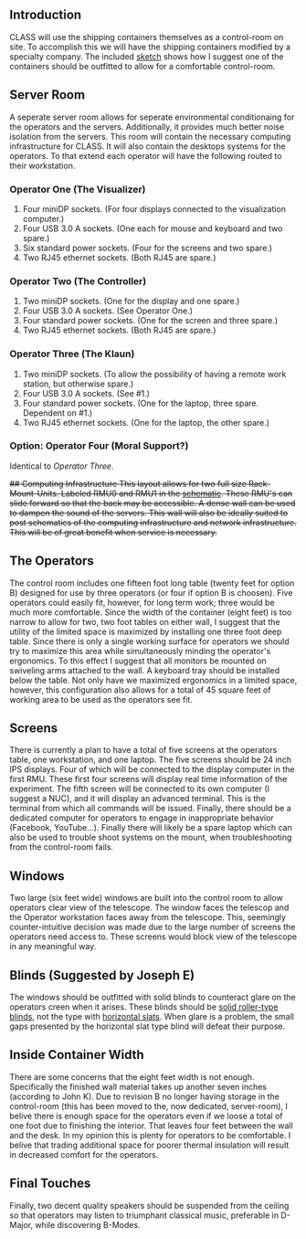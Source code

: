 ## Introduction
CLASS will use the shipping containers themselves as a control-room on site. To accomplish this we will have the shipping containers modified by a specialty company. The included [sketch](https://github.com/gothed/portfolio/blob/master/container/container.svg) shows how I suggest one of the containers should be outfitted to allow for a comfortable control-room.

## Server Room
A seperate server room allows for seperate environmental conditionaing for the operators and the servers. Additionally, it provides much better noise isolation from the servers. This room will contain the necessary computing infrastructure for CLASS. It will also contain the desktops systems for the operators. To that extend each operator will have the following routed to their workstation.

### Operator One (The Visualizer)
1. Four miniDP sockets. (For four displays connected to the visualization computer.)
2. Four USB 3.0 A sockets. (One each for mouse and keyboard and two spare.)
3. Six standard power sockets. (Four for the screens and two spare.)
4. Two RJ45 ethernet sockets. (Both RJ45 are spare.)

### Operator Two (The Controller)
1. Two miniDP sockets. (One for the display and one spare.)
2. Four USB 3.0 A sockets. (See Operator One.)
3. Four standard power sockets. (One for the screen and three spare.)
4. Two RJ45 ethernet sockets. (Both RJ45 are spare.)

### Operator Three (The Klaun)
1. Two miniDP sockets. (To allow the possibility of having a remote work station, but otherwise spare.)
2. Four USB 3.0 A sockets. (See #1.)
3. Four standard power sockets. (One for the laptop, three spare. Dependent on #1.)
4. Two RJ45 ethernet sockets. (One for the laptop, the other spare.)

### Option: Operator Four (Moral Support?)
Identical to *Operator Three*.

<s>## Computing Infrastructure
This layout allows for two full size Rack-Mount-Units. Labeled RMU0 and RMU1 in the  [schematic](https://github.com/gothed/portfolio/blob/master/container/container.svg). These RMU's can slide forward so that the back may be accessible. A dense wall can be used to dampen the sound of the servers. This wall will also be ideally suited to post schematics of the computing infrastructure and network infrastructure. This will be of great benefit when service is necessary.</s>

## The Operators
The control room includes one fifteen foot long table (twenty feet for option B) designed for use by three operators (or four if option B is choosen). Five operators could easily fit, however, for long term work; three would be much more comfortable. Since the width of the container (eight feet) is too narrow to allow for two, two foot tables on either wall, I suggest that the utility of the limited space is maximized by installing one three foot deep table. <The opposite wall can support a one foot deep shelving unit.> Since there is only a single working surface for operators we should try to maximize this area while simultaneously minding the operator's ergonomics. To this effect I suggest that all monitors be mounted on swiveling arms attached to the wall. A keyboard tray should be installed below the table. Not only have we maximized ergonomics in a limited space, however, this configuration also allows for a total of 45 square feet of working area to be used as the operators see fit.

## Screens
There is currently a plan to have a total of five screens at the operators table, one workstation, and one laptop. The five screens should be 24 inch IPS displays. Four of which will be connected to the display computer in the first RMU. These first four screens will display real time information of the experiment. The fifth screen will be connected to its own computer (I suggest a NUC), and it will display an advanced terminal. This is the terminal from which all commands will be issued. Finally, there should be a dedicated computer for operators to engage in inappropriate behavior (Facebook, YouTube...). Finally there will likely be a spare laptop which can also be used to trouble shoot systems on the mount, when troubleshooting from the control-room fails.

## Windows
Two large (six feet wide) windows are built into the control room to allow operators clear view of the telescope. The window faces the telescop and the Operator workstation faces away from the telescope. This, seemingly counter-intuitive decision was made due to the large number of screens the operators need access to. These screens would block view of the telescope in any meaningful way.

## Blinds (Suggested by Joseph E)
The windows should be outfitted with solid blinds to counteract glare on the operators creen when it arises. These blinds should be [solid roller-type blinds](http://upload.wikimedia.org/wikipedia/en/thumb/f/fa/Roller_blind.jpg/1024px-Roller_blind.jpg), not the type with [horizontal slats](http://upload.wikimedia.org/wikipedia/commons/6/65/Jalousie-1.jpg). When glare is a problem, the small gaps presented by the horizontal slat type blind will defeat their purpose.

## Inside Container Width
There are some concerns that the eight feet width is not enough. Specifically the finished wall material takes up another seven inches (according to John K). Due to revision B no longer having storage in the control-room (this has been moved to the, now dedicated, server-room), I belive there is enough space for the operators even if we loose a total of one foot due to finishing the interior. That leaves four feet between the wall and the desk. In my opinion this is plenty for operators to be comfortable. I belive that trading additional space for poorer thermal insulation will result in decreased comfort for the operators.

## Final Touches
Finally, two decent quality speakers should be suspended from the ceiling so that operators may listen to triumphant classical music, preferable in D-Major, while discovering B-Modes.
